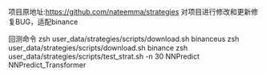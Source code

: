 项目原地址:https://github.com/nateemma/strategies
对项目进行修改和更新修复BUG，适配binance

回测命令
zsh user_data/strategies/scripts/download.sh binanceus
zsh user_data/strategies/scripts/download.sh binance
zsh user_data/strategies/scripts/test_strat.sh -n 30 NNPredict NNPredict_Transformer


